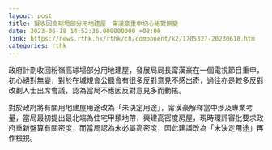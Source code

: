 ```yaml
---
layout: post
title: 擬收回高球場部分用地建屋　甯漢豪重申初心絕對無變
date: 2023-06-18 14:52:36.000000000 +08:00
link: https://news.rthk.hk/rthk/ch/component/k2/1705327-20230618.htm
categories: rthk
---
```


政府計劃收回粉嶺高球場部分用地建屋，發展局局長甯漢豪在一個電視節目重申，初心絕對無變，對於在城規會公聽會有很多反對意見不感出奇，過往亦是較多反對改劃人士出席會議，認為當局不應因反對意見多而動搖。

對於政府將有關用地建屋用途改為「未決定用途」，甯漢豪解釋當中涉及專業考量，當局最初提出最北端為住宅甲類地帶，興建高密度房屋，現時環評審批要求政府重新盤算有關密度，而當局認為未必屬高密度，因此建議改為「未決定用途」再作檢視。
